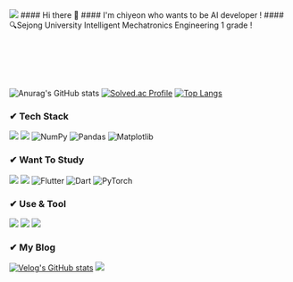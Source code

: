 <img src="https://capsule-render.vercel.app/api?type=waving&color=DC143C&height=200&section=header&text=Welcome%20to%20me!&fontSize=60" />
#### Hi there 🙌 
#### I'm chiyeon who wants to be AI developer !
#### 🔍Sejong University Intelligent Mechatronics Engineering 1 grade !
<br/><br/><br/><br/><br/><br/>

![Anurag's GitHub stats](https://github-readme-stats.vercel.app/api?username=chiyeon01&show_icons=true&theme=radical)
[![Solved.ac Profile](http://mazassumnida.wtf/api/v2/generate_badge?boj=jcy4023)](https://solved.ac/jcy4023/)
[![Top Langs](https://github-readme-stats.vercel.app/api/top-langs/?username=chiyeon01)](https://github.com/anuraghazra/github-readme-stats)

### ✔ Tech Stack
![](https://img.shields.io/badge/Python-3776AB?style=for-the-badge&logo=python&logoColor=white)
![](https://img.shields.io/badge/C-00599C?style=for-the-badge&logo=c&logoColor=white)
![NumPy](https://img.shields.io/badge/numpy-%23013243.svg?style=for-the-badge&logo=numpy&logoColor=white)
![Pandas](https://img.shields.io/badge/pandas-%23150458.svg?style=for-the-badge&logo=pandas&logoColor=white)
![Matplotlib](https://img.shields.io/badge/Matplotlib-%23ffffff.svg?style=for-the-badge&logo=Matplotlib&logoColor=black)

### ✔ Want To Study
![](https://img.shields.io/badge/C%2B%2B-00599C?style=for-the-badge&logo=c%2B%2B&logoColor=white)
![](https://img.shields.io/badge/MySQL-00000F?style=for-the-badge&logo=mysql&logoColor=white)
![Flutter](https://img.shields.io/badge/Flutter-%2302569B.svg?style=for-the-badge&logo=Flutter&logoColor=white)
![Dart](https://img.shields.io/badge/dart-%230175C2.svg?style=for-the-badge&logo=dart&logoColor=white)
![PyTorch](https://img.shields.io/badge/PyTorch-%23EE4C2C.svg?style=for-the-badge&logo=PyTorch&logoColor=white)

### ✔ Use & Tool
![](https://img.shields.io/badge/Kaggle-20BEFF?style=for-the-badge&logo=Kaggle&logoColor=white)
![](https://img.shields.io/badge/TensorFlow-FF6F00?style=for-the-badge&logo=tensorflow&logoColor=white)
<img src="https://img.shields.io/badge/Google Colab-F9AB00?style=for-the-badge&logo=Google Colab&logoColor=white">

### ✔ My Blog
[![Velog's GitHub stats](https://velog-readme-stats.vercel.app/api/badge?name=03_is_good)](https://velog.io/@jcy4023)
![](https://img.shields.io/badge/GitHub-100000?style=for-the-badge&logo=github&logoColor=white)
